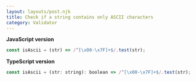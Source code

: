 ```yaml
---
layout: layouts/post.njk
title: Check if a string contains only ASCII characters
category: Validator
---
```


**JavaScript version**

```js
const isAscii = (str) => /^[\x00-\x7F]+$/.test(str);
```

**TypeScript version**

```js
const isAscii = (str: string): boolean => /^[\x00-\x7F]+$/.test(str);
```
